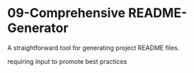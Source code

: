 # 09-Comprehensive README-Generator
 A straightforward tool for generating project README files.

requiring input to promote best practices
